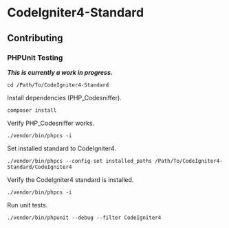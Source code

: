 # CodeIgniter4-Standard

## Contributing

### PHPUnit Testing

***This is currently a work in progress.***

`cd /Path/To/CodeIgniter4-Standard`

 Install dependencies (PHP_Codesniffer).

`composer install`

Verify PHP_Codesniffer works.

`./vendor/bin/phpcs -i`

Set installed standard to CodeIgniter4.

`./vendor/bin/phpcs --config-set installed_paths /Path/To/CodeIgniter4-Standard/CodeIgniter4`

Verify the CodeIgniter4 standard is installed.

`./vendor/bin/phpcs -i`

Run unit tests.

`./vendor/bin/phpunit --debug --filter CodeIgniter4`